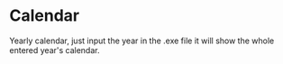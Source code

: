 # Calendar
Yearly calendar,  just input the year in the .exe file it will show the whole entered year's calendar.
